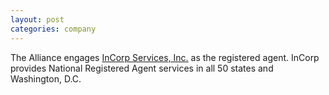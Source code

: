 ```yaml
---
layout: post
categories: company
---
```

The Alliance engages
<a href="https://www.incorp.com/">InCorp Services, Inc.</a>
as the registered agent. InCorp provides National Registered
Agent services in all 50 states and Washington, D.C.
